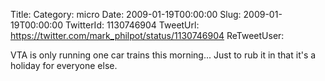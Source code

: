Title: 
Category: micro
Date: 2009-01-19T00:00:00
Slug: 2009-01-19T00:00:00
TwitterId: 1130746904
TweetUrl: https://twitter.com/mark_philpot/status/1130746904
ReTweetUser: 

VTA is only running one car trains this morning... Just to rub it in that it's a holiday for everyone else.
